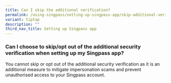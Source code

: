 ```yaml
---
title: Can I skip the additional verification?
permalink: /using-singpass/setting-up-singpass-app/skip-additional-verification/
variant: tiptap
description: ""
third_nav_title: Setting up Singpass app
---
```

<h3>Can I choose to skip/opt out of the additional security verification when setting up my Singpass app?</h3>
<p>You cannot skip or opt out of the additional security verification as
it is an additional measure to mitigate impersonation scams and prevent
unauthorised access to your Singpass account.</p>